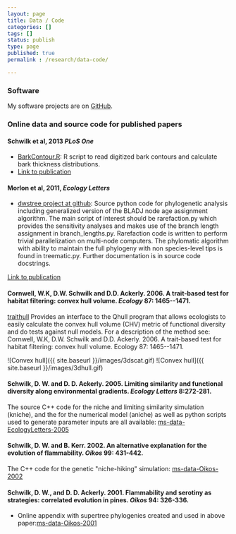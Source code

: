 ```yaml
---
layout: page
title: Data / Code
categories: []
tags: []
status: publish
type: page
published: true
permalink : /research/data-code/

---
```

### Software ###

My software projects are on [GitHub][schwilk-github].

### Online data and source code for published papers  ###

#### Schwilk et al, 2013 *PLoS One* ####

- [BarkContour.R][BarkContour]: R script to read digitized bark contours and calculate bark thickness distributions.
- [Link to publication][Schwilk-etal-2013]

#### Morlon et al, 2011, *Ecology Letters* ####

- <a href="https://github.com/dschwilk/dwstree">dwstree project at github</a>: Source python code for phylogenetic analysis including generalized version of the BLADJ node age assignment algorithm. The main script of interest should be rarefaction.py which provides the sensitivity analyses and makes use of the branch length assignment in branch_lengths.py. Rarefaction code is written to perform trivial parallelization on multi-node computers. The phylomatic algorithm with ability to maintain the full phylogeny with non species-level tips is found in treematic.py. Further documentation is in source code docstrings.

[Link to publication][Morlon-etal-2011]

#### Cornwell, W.K, D.W. Schwilk and D.D. Ackerly. 2006. A trait-based test for habitat filtering: convex hull volume. *Ecology* 87: 1465--1471. ####

[traithull][traithull] Provides an interface to the Qhull program that allows ecologists to easily calculate the convex hull volume (CHV) metric of functional diversity and do tests against null models. For a description of the method see: Cornwell, W.K, D.W. Schwilk and D.D. Ackerly. 2006. A trait-based test for habitat filtering: convex hull volume. Ecology 87: 1465--1471.

![Convex hull]({{ site.baseurl }}/images/3dscat.gif)
![Convex hull]({{ site.baseurl }}/images/3dhull.gif)


#### Schwilk, D. W. and D. D. Ackerly. 2005. Limiting similarity and functional diversity along environmental gradients. <i>Ecology Letters</i> 8:272-281. ####

The source C++ code for the niche and limiting similarity simulation (kniche), and the for the numerical model (aniche) as well as python scripts used to generate parameter inputs are all available: [ms-data-EcologyLetters-2005][kniche-aniche]

#### Schwilk, D. W. and B. Kerr. 2002. An alternative explanation for the evolution of flammability. <i>Oikos</i> 99: 431-442. ####

The C++ code for the genetic "niche-hiking" simulation: [ms-data-Oikos-2002][niche-hike]

#### Schwilk, D. W., and D. D. Ackerly. 2001. Flammability and serotiny as strategies: correlated evolution in pines. <i>Oikos</i> 94: 326-336. ####

- Online appendix with supertree phylogenies created and used in above paper:[ms-data-Oikos-2001][Oikos-2001]

[schwilk-github]: https://github.com/dschwilk
[BarkContour]: https://gist.github.com/dschwilk/fa36e849cb5db561982c
[Schwilk-etal-2013]: http://www.plosone.org/article/info%3Adoi%2F10.1371%2Fjournal.pone.0079285
[traithull]: https://github.com/dschwilk/traithull
[Morlon-etal-2011]: http://onlinelibrary.wiley.com/doi/10.1111/j.1461-0248.2010.01563.x/abstract
[kniche-aniche]: https://github.com/dschwilk/ms-data-EcologyLetters-2005
[niche-hike]: https://github.com/dschwilk/ms-data-Oikos-2002
[Oikos-2001]: https://github.com/dschwilk/ms-data-Oikos-2001
